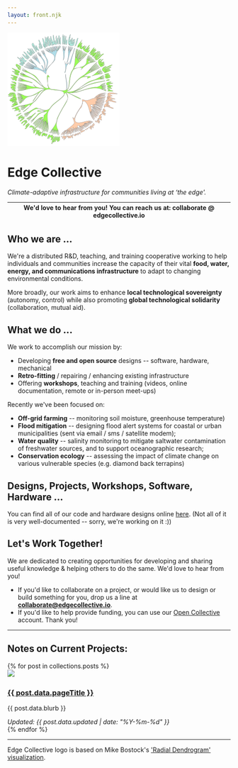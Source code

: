 ```yaml
---
layout: front.njk
---
```


<!--<img src="/img/edge_medium.png" id="profile_pic"/>-->

<div id='intro'>
<img src="/img/edge_flower_medium.png">


<h1> Edge Collective </h1>

*Climate-adaptive infrastructure for communities living at ‘the edge'.*

| We'd love to hear from you!  You can reach us at: **collaborate @ edgecollective.io** | 
|:--:|


<!-- <p><a href="http://edgecollective.io">edgecollective.io</a> | contact us at: collaborate @ edgecollective.io</p>-->


<h2> Who we are ... </h2>

We're a distributed R&D, teaching, and training cooperative working to help individuals and communities increase the capacity of their vital <b>food, water, energy, and communications infrastructure</b> to adapt to changing environmental conditions. 

More broadly, our work aims to enhance **local technological sovereignty** (autonomy, control) while also promoting **global technological solidarity** (collaboration, mutual aid).  

<h2> What we do ...</h2>

We work to accomplish our mission by:


- Developing <b>free and open source</b> designs -- software, hardware, mechanical
- **Retro-fitting** / repairing / enhancing existing infrastructure 
- Offering **workshops**, teaching and training (videos, online documentation, remote or in-person meet-ups)



<p> Recently we've been focused on:</p> 

- **Off-grid farming** -- monitoring soil moisture, greenhouse temperature)
- **Flood mitigation** -- designing flood alert systems for coastal or urban municipalities (sent via email / sms / satellite modem);
- **Water quality** -- salinity monitoring to mitigate saltwater contamination of freshwater sources, and to support oceanographic research;
- **Conservation ecology** -- assessing the impact of climate change on various vulnerable species (e.g. diamond back terrapins)

<h2> Designs, Projects, Workshops, Software, Hardware ... </h2>

You can find all of our code and hardware designs online [here](https://github.com/edgecollective). (Not all of it is very well-documented -- sorry, we're working on it :))


<h2>Let's Work Together!</h2>

We are dedicated to creating opportunities for developing and sharing useful knowledge & helping others to do the same. We'd love to hear from you!
<!--- If you'd like to help provide funding, you can <a href="/support">click here</a> to support our work. Thank you! -->
- If you'd like to collaborate on a project, or would like us to design or build something for you, drop us a line at **collaborate@edgecollective.io**.
- If you'd like to help provide funding, you can use our <a href="/support">Open Collective</a> account. Thank you!

<!--
<p>Funding goals: </p>

<ul>
	<b>Part-time developer</b> -- $3000 per month or less <b>CURRENT STATUS</b>
	<b>Full-time developer</b> -- $3,000 per month
</ul>
-->

</div>

-----

<h2> Notes on Current Projects:</h2>
<div class="posts-area">
{% for post in collections.posts %}
  <div class="post">
    <div class="post-contents">
      <div class="image">
        <a href="{{ post.url }}">
          <img src="{{ post.data.image }}"/>
        </a>
      </div>
      <div class="text">
        <h3><a href="{{ post.url }}">{{ post.data.pageTitle }}</a></h3>
        <p>{{ post.data.blurb }}</p>
        <em>Updated: {{ post.data.updated | date: "%Y-%m-%d" }}</em>
      </div>
    </div>
  </div>
{% endfor %}
</div>

-----

Edge Collective logo is based on Mike Bostock's ['Radial Dendrogram' visualization](https://observablehq.com/@d3/radial-dendrogram).